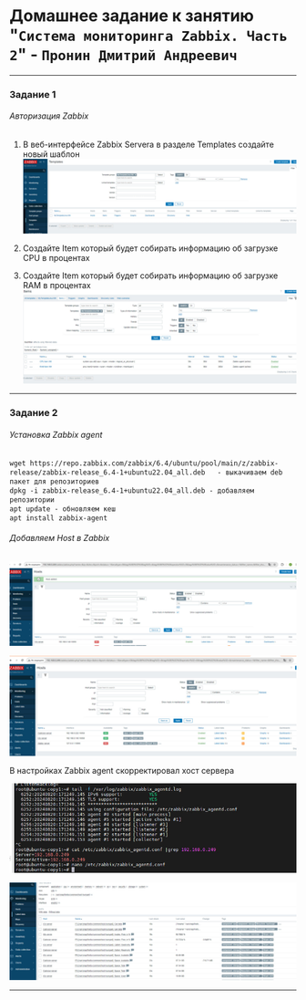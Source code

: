 # Домашнее задание к занятию "`Система мониторинга Zabbix. Часть 2`" - `Пронин Дмитрий Андреевич`

---

### Задание 1

###### Авторизация Zabbix


1. В веб-интерфейсе Zabbix Servera в разделе Templates создайте новый шаблон
![создание темплейта](https://github.com/dmitriypronin48/fork-cicd/blob/main/img/zz1-1.jpg)

2. Создайте Item который будет собирать информацию об загрузке CPU в процентах
3. Создайте Item который будет собирать информацию об загрузке RAM в процентах
![создание темплейта](https://github.com/dmitriypronin48/fork-cicd/blob/main/img/zz1-2-3.jpg)












---

### Задание 2

###### Установка Zabbix agent
```
wget https://repo.zabbix.com/zabbix/6.4/ubuntu/pool/main/z/zabbix-release/zabbix-release_6.4-1+ubuntu22.04_all.deb   - выкачиваем deb пакет для репозиториев
dpkg -i zabbix-release_6.4-1+ubuntu22.04_all.deb - добавляем репозитории
apt update - обновляем кеш
apt install zabbix-agent
```
###### Добавляем Host в Zabbix
![Добавили первый хост](https://github.com/dmitriypronin48/fork-cicd/blob/main/img/z2-1.jpg)

![Добавили второй хост](https://github.com/dmitriypronin48/fork-cicd/blob/main/img/z2-2.jpg)

В настройках Zabbix agent скорректировал хост сервера

![Добавили второй хост](https://github.com/dmitriypronin48/fork-cicd/blob/main/img/z2-3.jpg)


![Добавили второй хост](https://github.com/dmitriypronin48/fork-cicd/blob/main/img/z2-4.jpg)

---



